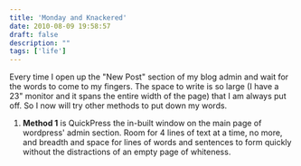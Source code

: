 ```yaml
---
title: 'Monday and Knackered'
date: 2010-08-09 19:58:57
draft: false
description: ""
tags: ['life']
---
```


Every time I open up the "New Post" section of my blog admin and wait for the words to come to my fingers. The space to write is so large (I have a 23" monitor and it spans the entire width of the page) that I am always put off. So I now will try other methods to put down my words.

1.  **Method 1** is QuickPress the in-built window on the main page of wordpress' admin section. Room for 4 lines of text at a time, no more, and breadth and space for lines of words and sentences to form quickly without the distractions of an empty page of whiteness.